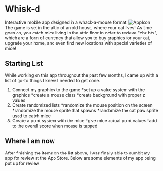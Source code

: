 # Whisk-d
Interactive mobile app designed in a whack-a-mouse format. 
![AppIcon](https://user-images.githubusercontent.com/98762157/162011989-f02312c8-bda3-42d8-92a9-c9f0f4d9e4d9.png)
The game is set in the attic of an old house, where your cat lives! As time goes on, you catch mice living in the attic floor in order to recieve "chz btx", which are a form of currency that allow you to buy graphics for your cat, upgrade your home, and even find new locations with special varieties of mice!


## Starting List
While working on this app throughout the past few months, I came up with a list of go-to things I knew I needed to get done.
1. Connect my graphics to the game
    *set up a value system with the graphics
    *create a mouse class 
    *create background with proper z values
2. Create randomized lists
    *randomize the mouse position on the screen
    *randomize the mouse sprite that spawns
    *randomize the cat paw sprite used to catch mice
3. Create a point system with the mice
    *give mice actual point values
    *add to the overall score when mouse is tapped
    
## Where I am now
After finishing the items on the list above, I was finally able to sumbit my app for review at the App Store. Below are some elements of my app being put up for review


